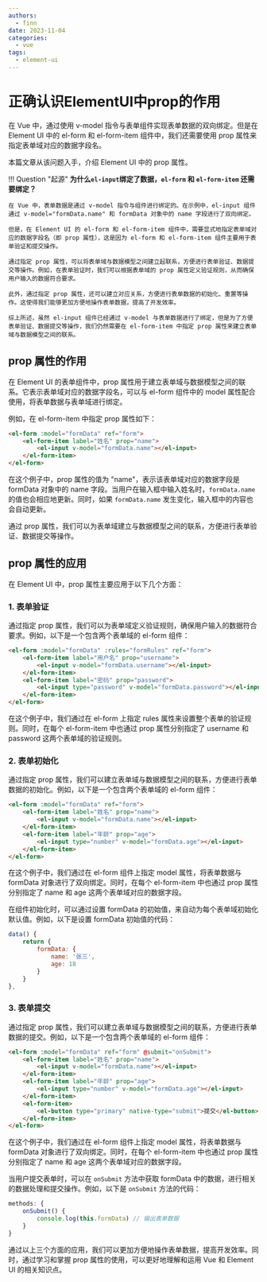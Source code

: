 ```yaml
---
authors:
  - finn
date: 2023-11-04
categories:
  - vue
tags:
  - element-ui
---
```


# 正确认识ElementUI中prop的作用

在 Vue 中，通过使用 v-model 指令与表单组件实现表单数据的双向绑定。但是在 Element UI 中的 el-form 和 el-form-item 组件中，我们还需要使用 prop 属性来指定表单域对应的数据字段名。

本篇文章从该问题入手，介绍 Element UI 中的 prop 属性。

<!-- more -->

!!! Question "起源"
	**为什么`el-input`绑定了数据，`el-form` 和 `el-form-item` 还需要绑定？**
	

	在 Vue 中，表单数据是通过 v-model 指令与组件进行绑定的。在示例中，el-input 组件通过 v-model="formData.name" 和 formData 对象中的 name 字段进行了双向绑定。
	
	但是，在 Element UI 的 el-form 和 el-form-item 组件中，需要显式地指定表单域对应的数据字段名（即 prop 属性），这是因为 el-form 和 el-form-item 组件主要用于表单验证和提交操作。
	
	通过指定 prop 属性，可以将表单域与数据模型之间建立起联系，方便进行表单验证、数据提交等操作。例如，在表单验证时，我们可以根据表单域的 prop 属性定义验证规则，从而确保用户输入的数据符合要求。
	
	此外，通过指定 prop 属性，还可以建立对应关系，方便进行表单数据的初始化、重置等操作。这使得我们能够更加方便地操作表单数据，提高了开发效率。
	
	综上所述，虽然 el-input 组件已经通过 v-model 与表单数据进行了绑定，但是为了方便表单验证、数据提交等操作，我们仍然需要在 el-form-item 中指定 prop 属性来建立表单域与数据模型之间的联系。



## prop 属性的作用

在 Element UI 的表单组件中，prop 属性用于建立表单域与数据模型之间的联系。它表示表单域对应的数据字段名，可以与 el-form 组件中的 model 属性配合使用，将表单数据与表单域进行绑定。

例如，在 el-form-item 中指定 prop 属性如下：

```html
<el-form :model="formData" ref="form">   
	<el-form-item label="姓名" prop="name">     
		<el-input v-model="formData.name"></el-input>   
	</el-form-item> 
</el-form>
```

在这个例子中，prop 属性的值为 "name"，表示该表单域对应的数据字段是 formData 对象中的 name 字段。当用户在输入框中输入姓名时，`formData.name` 的值也会相应地更新。同时，如果  `formData.name`  发生变化，输入框中的内容也会自动更新。

通过 prop 属性，我们可以为表单域建立与数据模型之间的联系，方便进行表单验证、数据提交等操作。

## prop 属性的应用

在 Element UI 中，prop 属性主要应用于以下几个方面：

### 1. 表单验证

通过指定 prop 属性，我们可以为表单域定义验证规则，确保用户输入的数据符合要求。例如，以下是一个包含两个表单域的 el-form 组件：

```html
<el-form :model="formData" :rules="formRules" ref="form">   
	<el-form-item label="用户名" prop="username">     
		<el-input v-model="formData.username"></el-input>   
	</el-form-item>   
	<el-form-item label="密码" prop="password">    
		<el-input type="password" v-model="formData.password"></el-input>   
	</el-form-item> 
</el-form>
```

在这个例子中，我们通过在 el-form 上指定 rules 属性来设置整个表单的验证规则。同时，在每个 el-form-item 中也通过 prop 属性分别指定了 username 和 password 这两个表单域的验证规则。

### 2. 表单初始化

通过指定 prop 属性，我们可以建立表单域与数据模型之间的联系，方便进行表单数据的初始化。例如，以下是一个包含两个表单域的 el-form 组件：

```html
<el-form :model="formData" ref="form">   
	<el-form-item label="姓名" prop="name">     
		<el-input v-model="formData.name"></el-input>   
	</el-form-item>   
	<el-form-item label="年龄" prop="age">     
		<el-input type="number" v-model="formData.age"></el-input>   
	</el-form-item> 
</el-form>
```


在这个例子中，我们通过在 el-form 组件上指定 model 属性，将表单数据与 formData 对象进行了双向绑定。同时，在每个 el-form-item 中也通过 prop 属性分别指定了 name 和 age 这两个表单域对应的数据字段。

在组件初始化时，可以通过设置 formData 的初始值，来自动为每个表单域初始化默认值。例如，以下是设置 formData 初始值的代码：

```javascript
data() {   
	return {     
		formData: {       
			name: '张三',       
			age: 18     
		}   
	} 
},
```

### 3. 表单提交

通过指定 prop 属性，我们可以建立表单域与数据模型之间的联系，方便进行表单数据的提交。例如，以下是一个包含两个表单域的 el-form 组件：

```html
<el-form :model="formData" ref="form" @submit="onSubmit">   
	<el-form-item label="姓名" prop="name">     
		<el-input v-model="formData.name"></el-input>   
	</el-form-item>   
	<el-form-item label="年龄" prop="age">     
		<el-input type="number" v-model="formData.age"></el-input>   
	</el-form-item>   
	<el-form-item>     
		<el-button type="primary" native-type="submit">提交</el-button>   
	</el-form-item> 
</el-form>
```

在这个例子中，我们通过在 el-form 组件上指定 model 属性，将表单数据与 formData 对象进行了双向绑定。同时，在每个 el-form-item 中也通过 prop 属性分别指定了 name 和 age 这两个表单域对应的数据字段。

当用户提交表单时，可以在 `onSubmit` 方法中获取 formData 中的数据，进行相关的数据处理和提交操作。例如，以下是 `onSubmit` 方法的代码：

```javascript
methods: {   
	onSubmit() {     
		console.log(this.formData) // 输出表单数据   
	} 
}
```

通过以上三个方面的应用，我们可以更加方便地操作表单数据，提高开发效率。同时，通过学习和掌握 prop 属性的使用，可以更好地理解和运用 Vue 和 Element UI 的相关知识点。